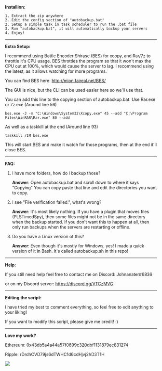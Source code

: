**Installion:**

	1. Extract the zip anywhere
	2. Edit the config section of "autobackup.bat"
	2. Setup a simple task in task scheduler to run the .bat file
	3. Run "autobackup.bat", it will automatically backup your servers
	4. Enjoy!

---
	
**Extra Setup:**

I recommend using Battle Encoder Shirase (BES) for xcopy, and Rar/7z to throttle it's CPU usage.
BES throttles the program so that it won't max the CPU out at 100%, which would cause the server to lag.
I recommend using the latest, as it allows watching for more programs.

You can find BES here:  http://mion.faireal.net/BES/

The GUI is nice, but the CLI can be used easier here so we'll use that.

You can add this line to the copying section of autobackup.bat. Use Rar.exe or 7z.exe (Around line 56)

	bes.exe -J -m "C:\Windows\System32\Xcopy.exe" 45 --add "C:\Program Files\WinRAR\Rar.exe" 80 --add
	
As well as a taskkill at the end (Around line 93)

	taskkill /IM bes.exe
	
This will start BES and make it watch for those programs, then at the end it'll close BES.

---

**FAQ:**

1. I have more folders, how do I backup those?

	**Answer**: Open autobackup.bat and scroll down to where it says "Copying"
	You can copy paste that line and edit the directories you want to copy.
			
2. I see "File verification failed.", what's wrong?

	**Answer**: It's most likely nothing. If you have a plugin that moves files (PLSTimedSpy),
	then some files might not be in the same directory when the backup
	started. If you don't want this to happen at all, then only run backups
	when the servers are restarting or offline.
	
3. Do you have a Linux version of this?

	**Answer**: Even though it's mostly for Windows, yes! I made a quick version of it
	in Bash. It's called autobackup.sh in this repo!

---	
		
**Help:**

If you still need help feel free to contact me on Discord: Johnanater#6836

or on my Discord server: https://discord.gg/VTCzMVG

---	
	
**Editing the script:**

I have tried my best to comment everything, so feel free to edit anything to your liking!

If you want to modify this script, please give me credit! :)

---	
	
**Love my work?**

Ethereum: 0x43db5a4a44a57f0699c320dbf1131879ec831274

Ripple: rDrdhCVD79js6dTWHC1d6cdHjvj2hD3T1H

[![](https://www.paypalobjects.com/webstatic/en_US/btn/btn_donate_cc_147x47.png)](https://www.paypal.com/cgi-bin/webscr?cmd=_s-xclick&hosted_button_id=7QEHYC457X5SW)
